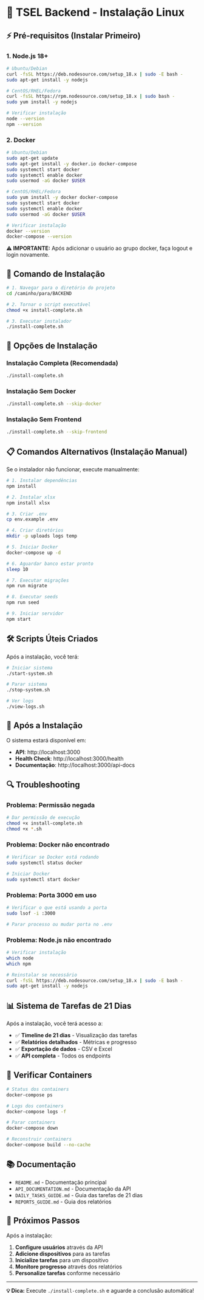 # 🚀 TSEL Backend - Instalação Linux

## ⚡ Pré-requisitos (Instalar Primeiro)

### 1. Node.js 18+
```bash
# Ubuntu/Debian
curl -fsSL https://deb.nodesource.com/setup_18.x | sudo -E bash -
sudo apt-get install -y nodejs

# CentOS/RHEL/Fedora
curl -fsSL https://rpm.nodesource.com/setup_18.x | sudo bash -
sudo yum install -y nodejs

# Verificar instalação
node --version
npm --version
```

### 2. Docker
```bash
# Ubuntu/Debian
sudo apt-get update
sudo apt-get install -y docker.io docker-compose
sudo systemctl start docker
sudo systemctl enable docker
sudo usermod -aG docker $USER

# CentOS/RHEL/Fedora
sudo yum install -y docker docker-compose
sudo systemctl start docker
sudo systemctl enable docker
sudo usermod -aG docker $USER

# Verificar instalação
docker --version
docker-compose --version
```

**⚠️ IMPORTANTE:** Após adicionar o usuário ao grupo docker, faça logout e login novamente.

## 🎯 Comando de Instalação

```bash
# 1. Navegar para o diretório do projeto
cd /caminho/para/BACKEND

# 2. Tornar o script executável
chmod +x install-complete.sh

# 3. Executar instalador
./install-complete.sh
```

## 🔧 Opções de Instalação

### Instalação Completa (Recomendada)
```bash
./install-complete.sh
```

### Instalação Sem Docker
```bash
./install-complete.sh --skip-docker
```

### Instalação Sem Frontend
```bash
./install-complete.sh --skip-frontend
```

## 📋 Comandos Alternativos (Instalação Manual)

Se o instalador não funcionar, execute manualmente:

```bash
# 1. Instalar dependências
npm install

# 2. Instalar xlsx
npm install xlsx

# 3. Criar .env
cp env.example .env

# 4. Criar diretórios
mkdir -p uploads logs temp

# 5. Iniciar Docker
docker-compose up -d

# 6. Aguardar banco estar pronto
sleep 10

# 7. Executar migrações
npm run migrate

# 8. Executar seeds
npm run seed

# 9. Iniciar servidor
npm start
```

## 🛠️ Scripts Úteis Criados

Após a instalação, você terá:

```bash
# Iniciar sistema
./start-system.sh

# Parar sistema
./stop-system.sh

# Ver logs
./view-logs.sh
```

## 🎉 Após a Instalação

O sistema estará disponível em:
- **API**: http://localhost:3000
- **Health Check**: http://localhost:3000/health
- **Documentação**: http://localhost:3000/api-docs

## 🔍 Troubleshooting

### Problema: Permissão negada
```bash
# Dar permissão de execução
chmod +x install-complete.sh
chmod +x *.sh
```

### Problema: Docker não encontrado
```bash
# Verificar se Docker está rodando
sudo systemctl status docker

# Iniciar Docker
sudo systemctl start docker
```

### Problema: Porta 3000 em uso
```bash
# Verificar o que está usando a porta
sudo lsof -i :3000

# Parar processo ou mudar porta no .env
```

### Problema: Node.js não encontrado
```bash
# Verificar instalação
which node
which npm

# Reinstalar se necessário
curl -fsSL https://deb.nodesource.com/setup_18.x | sudo -E bash -
sudo apt-get install -y nodejs
```

## 📊 Sistema de Tarefas de 21 Dias

Após a instalação, você terá acesso a:

- ✅ **Timeline de 21 dias** - Visualização das tarefas
- ✅ **Relatórios detalhados** - Métricas e progresso
- ✅ **Exportação de dados** - CSV e Excel
- ✅ **API completa** - Todos os endpoints

## 🐳 Verificar Containers

```bash
# Status dos containers
docker-compose ps

# Logs dos containers
docker-compose logs -f

# Parar containers
docker-compose down

# Reconstruir containers
docker-compose build --no-cache
```

## 📚 Documentação

- `README.md` - Documentação principal
- `API_DOCUMENTATION.md` - Documentação da API
- `DAILY_TASKS_GUIDE.md` - Guia das tarefas de 21 dias
- `REPORTS_GUIDE.md` - Guia dos relatórios

## 🎯 Próximos Passos

Após a instalação:

1. **Configure usuários** através da API
2. **Adicione dispositivos** para as tarefas
3. **Inicialize tarefas** para um dispositivo
4. **Monitore progresso** através dos relatórios
5. **Personalize tarefas** conforme necessário

---

**💡 Dica:** Execute `./install-complete.sh` e aguarde a conclusão automática!
